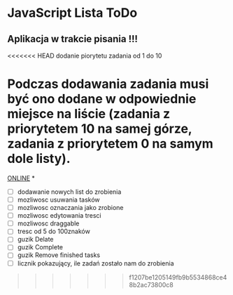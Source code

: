 # JavaScript Lista ToDo

## Aplikacja w trakcie pisania !!!

<<<<<<< HEAD
dodanie piorytetu zadania od 1 do 10

Podczas dodawania zadania musi być ono dodane w odpowiednie miejsce na liście (zadania z priorytetem **10** na samej górze, zadania z priorytetem **0** na samym dole listy).
=======
[ONLINE](https://michalwr88.github.io/ToDoList_js/)
*

- [ ] dodawanie nowych list do zrobienia
- [ ] mozliwosc usuwania tasków
- [ ] mozliwosc oznaczania jako zrobione
- [ ] mozliwosc edytowania tresci
- [ ] mozliwosc draggable
- [ ] tresc od 5 do 100znaków
- [ ] guzik Delate
- [ ] guzik Complete
- [ ] guzik Remove finished tasks
- [ ] licznik pokazujący, ile zadań zostało nam do zrobienia
>>>>>>> f1207be1205149fb9b5534868ce48b2ac73800c8

